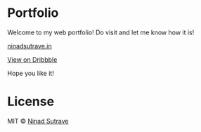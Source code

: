 # Portfolio

Welcome to my web portfolio! Do visit and let me know how it is!

[ninadsutrave.in](ninadsutrave.in)

[View on Dribbble](https://dribbble.com/shots/20651347-Web-Portfolio)

Hope you like it!

# License

MIT © [Ninad Sutrave](https://ninadsutrave.in)
